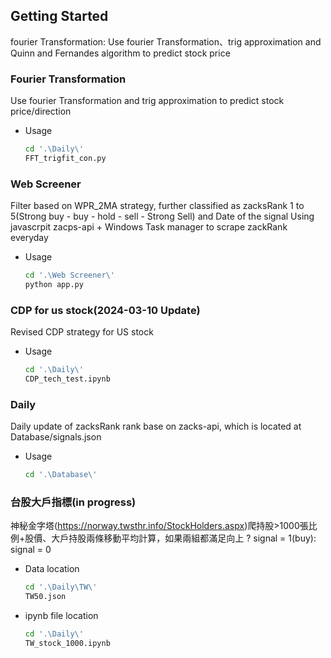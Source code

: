 
<!-- GETTING STARTED -->
## Getting Started

fourier Transformation: Use fourier Transformation、trig approximation and Quinn and Fernandes algorithm to predict stock price

### Fourier Transformation
Use fourier Transformation and trig approximation to predict stock price/direction
* Usage
  ```sh
  cd '.\Daily\'
  FFT_trigfit_con.py
  ```


### Web Screener
Filter based on WPR_2MA strategy, further classified as zacksRank 1 to 5(Strong buy - buy - hold - sell - Strong Sell) and Date of the signal
Using javascrpit zacps-api + Windows Task manager to scrape zackRank everyday
* Usage
  ```sh
  cd '.\Web Screener\'
  python app.py
  ```

### CDP for us stock(2024-03-10 Update)
Revised CDP strategy for US stock
* Usage
  ```sh
  cd '.\Daily\'
  CDP_tech_test.ipynb
  ```

### Daily
Daily update of zacksRank rank base on zacks-api, which is located at Database/signals.json
* Usage
  ```sh
  cd '.\Database\'
  ```

### 台股大戶指標(in progress)
神秘金字塔(https://norway.twsthr.info/StockHolders.aspx)爬持股>1000張比例+股價、大戶持股兩條移動平均計算，如果兩組都滿足向上 ? signal = 1(buy): signal = 0
* Data location
  ```sh
  cd '.\Daily\TW\'
  TW50.json
  ```
* ipynb file location
  ```sh
  cd '.\Daily\'
  TW_stock_1000.ipynb
  ```